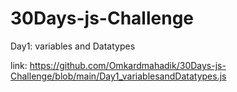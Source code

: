 # 30Days-js-Challenge

Day1: variables and Datatypes

link: https://github.com/Omkardmahadik/30Days-js-Challenge/blob/main/Day1_variablesandDatatypes.js
